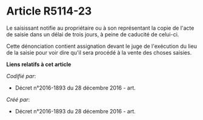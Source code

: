 # Article R5114-23

Le saisissant notifie au propriétaire ou à son représentant la copie de l'acte de saisie dans un délai de trois jours, à
peine de caducité de celui-ci.

Cette dénonciation contient assignation devant le juge de l'exécution du lieu de la saisie pour voir dire qu'il sera procédé
à la vente des choses saisies.

**Liens relatifs à cet article**

_Codifié par_:

  - Décret n°2016-1893 du 28 décembre 2016 - art.

_Créé par_:

  - Décret n°2016-1893 du 28 décembre 2016 - art.
